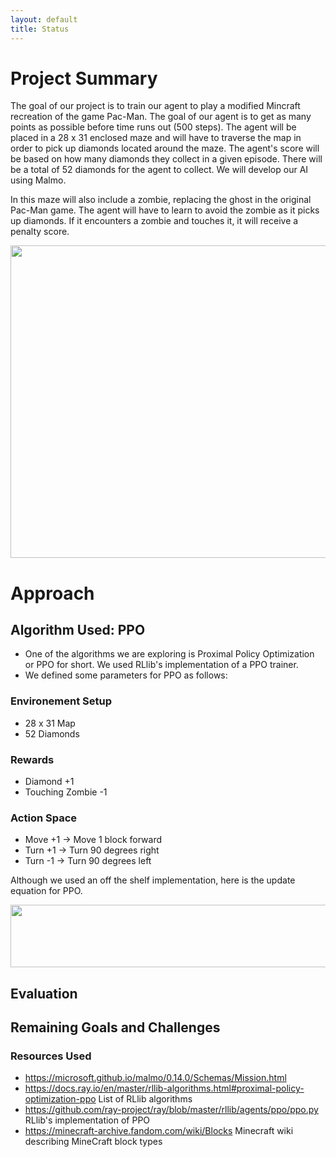 ```yaml
--- 
layout: default
title: Status
---
```


# Project Summary
<p>The goal of our project is to train our agent to play a modified Mincraft recreation of the game Pac-Man. The goal of our agent is to get as many points as possible before time runs out (500 steps). The agent will be placed in a 28 x 31 enclosed maze and will have to traverse the map in order to pick up diamonds located around the maze. The agent's score will be based on how many diamonds they collect in a given episode. There will be a total of 52 diamonds for the agent to collect. We will develop our AI using Malmo. </p>

<p>In this maze will also include a zombie, replacing the ghost in the original Pac-Man game. The agent will have to learn to avoid the zombie as it picks up diamonds. If it encounters a zombie and touches it, it will receive a penalty score.</p>

<p> </p>

<img src="https://user-images.githubusercontent.com/75513952/142336340-20a53401-44f9-48f4-a5fd-9d6d77205444.png" width="800" height="500">

# Approach
## Algorithm Used: PPO
- One of the algorithms we are exploring is Proximal Policy Optimization or PPO for short. We used RLlib's implementation of a PPO trainer. 
- We defined some parameters for PPO as follows:

### Environement Setup
- 28 x 31 Map
- 52 Diamonds

### Rewards
- Diamond +1
- Touching Zombie -1

### Action Space
- Move +1 -> Move 1 block forward
- Turn +1 -> Turn 90 degrees right
- Turn -1 -> Turn 90 degrees left

Although we used an off the shelf implementation, here is the update equation for PPO.

<img src="https://user-images.githubusercontent.com/75513952/142340313-f3810562-dbb2-40ab-8c90-85edab720076.png" width="800" height="100">



## Evaluation

## Remaining Goals and Challenges

### Resources Used 

- <https://microsoft.github.io/malmo/0.14.0/Schemas/Mission.html>
- <https://docs.ray.io/en/master/rllib-algorithms.html#proximal-policy-optimization-ppo>     List of RLlib algorithms
- <https://github.com/ray-project/ray/blob/master/rllib/agents/ppo/ppo.py>     RLlib's implementation of PPO
- <https://minecraft-archive.fandom.com/wiki/Blocks>     Minecraft wiki describing MineCraft block types


